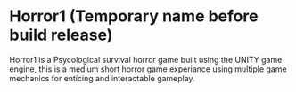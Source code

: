# Horror1 (Temporary name before build release)
Horror1 is a Psycological survival horror game built using the UNITY game engine,
this is a medium short horror game experiance using multiple game mechanics for enticing and interactable gameplay.
